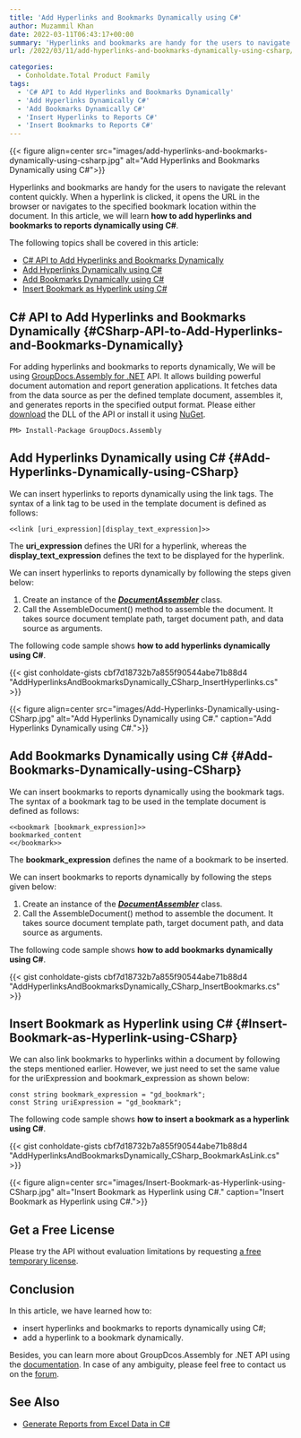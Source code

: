 ```yaml
---
title: 'Add Hyperlinks and Bookmarks Dynamically using C#'
author: Muzammil Khan
date: 2022-03-11T06:43:17+00:00
summary: 'Hyperlinks and bookmarks are handy for the users to navigate the relevant content quickly. In this article, you will learn **how to add hyperlinks and bookmarks to your reports dynamically using C#**.'
url: /2022/03/11/add-hyperlinks-and-bookmarks-dynamically-using-csharp/

categories:
  - Conholdate.Total Product Family
tags:
  - 'C# API to Add Hyperlinks and Bookmarks Dynamically'
  - 'Add Hyperlinks Dynamically C#'
  - 'Add Bookmarks Dynamically C#'
  - 'Insert Hyperlinks to Reports C#'
  - 'Insert Bookmarks to Reports C#'
---
```


{{< figure align=center src="images/add-hyperlinks-and-bookmarks-dynamically-using-csharp.jpg" alt="Add Hyperlinks and Bookmarks Dynamically using C#">}}
 
Hyperlinks and bookmarks are handy for the users to navigate the relevant content quickly. When a hyperlink is clicked, it opens the URL in the browser or navigates to the specified bookmark location within the document. In this article, we will learn **how to add hyperlinks and bookmarks to reports dynamically using C#**.

The following topics shall be covered in this article:

  * [C# API to Add Hyperlinks and Bookmarks Dynamically][1]
  * [Add Hyperlinks Dynamically using C#][2]
  * [Add Bookmarks Dynamically using C#][3]
  * [Insert Bookmark as Hyperlink using C#][4]

## C# API to Add Hyperlinks and Bookmarks Dynamically {#CSharp-API-to-Add-Hyperlinks-and-Bookmarks-Dynamically}

For adding hyperlinks and bookmarks to reports dynamically, We will be using [GroupDocs.Assembly for .NET][5] API. It allows building powerful document automation and report generation applications. It fetches data from the data source as per the defined template document, assembles it, and generates reports in the specified output format. Please either [download][6] the DLL of the API or install it using [NuGet][7].

```
PM> Install-Package GroupDocs.Assembly
```

## Add Hyperlinks Dynamically using C# {#Add-Hyperlinks-Dynamically-using-CSharp}

We can insert hyperlinks to reports dynamically using the link tags. The syntax of a link tag to be used in the template document is defined as follows:

```
<<link [uri_expression][display_text_expression]>>
```

The **uri_expression** defines the URI for a hyperlink, whereas the **display_text_expression** defines the text to be displayed for the hyperlink.

We can insert hyperlinks to reports dynamically by following the steps given below:

  1. Create an instance of the _**[DocumentAssembler][8]**_ class.
  2. Call the AssembleDocument() method to assemble the document. It takes source document template path, target document path, and data source as arguments.

The following code sample shows **how to add hyperlinks dynamically using C#**.

{{< gist conholdate-gists cbf7d18732b7a855f90544abe71b88d4 "AddHyperlinksAndBookmarksDynamically_CSharp_InsertHyperlinks.cs" >}}

{{< figure align=center src="images/Add-Hyperlinks-Dynamically-using-CSharp.jpg" alt="Add Hyperlinks Dynamically using C#." caption="Add Hyperlinks Dynamically using C#.">}}
 

## Add Bookmarks Dynamically using C# {#Add-Bookmarks-Dynamically-using-CSharp}

We can insert bookmarks to reports dynamically using the bookmark tags. The syntax of a bookmark tag to be used in the template document is defined as follows:

```
<<bookmark [bookmark_expression]>>
bookmarked_content
<</bookmark>>
```

The **bookmark_expression** defines the name of a bookmark to be inserted.

We can insert bookmarks to reports dynamically by following the steps given below:

  1. Create an instance of the _**[DocumentAssembler][8]**_ class.
  2. Call the AssembleDocument() method to assemble the document. It takes source document template path, target document path, and data source as arguments.

The following code sample shows **how to add bookmarks dynamically using C#**.

{{< gist conholdate-gists cbf7d18732b7a855f90544abe71b88d4 "AddHyperlinksAndBookmarksDynamically_CSharp_InsertBookmarks.cs" >}}


## Insert Bookmark as Hyperlink using C# {#Insert-Bookmark-as-Hyperlink-using-CSharp}

We can also link bookmarks to hyperlinks within a document by following the steps mentioned earlier. However, we just need to set the same value for the uriExpression and bookmark_expression as shown below:

```
const string bookmark_expression = "gd_bookmark";
const String uriExpression = "gd_bookmark";
```

The following code sample shows **how to insert a bookmark as a hyperlink using C#**.

{{< gist conholdate-gists cbf7d18732b7a855f90544abe71b88d4 "AddHyperlinksAndBookmarksDynamically_CSharp_BookmarkAsLink.cs" >}}

{{< figure align=center src="images/Insert-Bookmark-as-Hyperlink-using-CSharp.jpg" alt="Insert Bookmark as Hyperlink using C#." caption="Insert Bookmark as Hyperlink using C#.">}}

## Get a Free License

Please try the API without evaluation limitations by requesting [a free temporary license][9].

## Conclusion

In this article, we have learned how to:
  * insert hyperlinks and bookmarks to reports dynamically using C#;
  * add a hyperlink to a bookmark dynamically.

Besides, you can learn more about GroupDcos.Assembly for .NET API using the [documentation][10]. In case of any ambiguity, please feel free to contact us on the [forum][11].

## See Also

  * [Generate Reports from Excel Data in C#][12]

  [1]: #CSharp-API-to-Add-Hyperlinks-and-Bookmarks-Dynamically
  [2]: #Add-Hyperlinks-Dynamically-using-CSharp
  [3]: #Add-Bookmarks-Dynamically-using-CSharp
  [4]: #Insert-Bookmark-as-Hyperlink-using-CSharp
  [5]: https://products.groupdocs.com/assembly/net/
  [6]: https://downloads.groupdocs.com/assembly/net
  [7]: https://www.nuget.org/packages/groupdocs.assembly
  [8]: https://apireference.groupdocs.com/assembly/net/groupdocs.assembly/documentassembler
  [9]: https://purchase.conholdate.com/temporary-license
  [10]: https://docs.groupdocs.com/assembly/net/
  [11]: https://forum.groupdocs.com/c/assembly/15
  [12]: https://blog.conholdate.com/2021/04/29/generate-reports-from-excel-data-in-csharp/